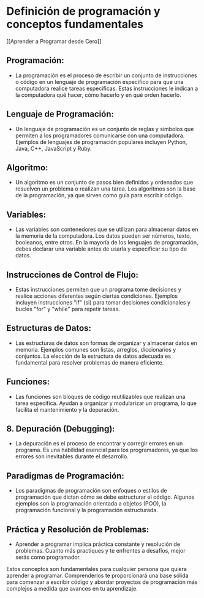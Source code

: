 # Definición de programación y conceptos fundamentales

[[Aprender a Programar desde Cero]]

## Programación:

- La programación es el proceso de escribir un conjunto de instrucciones o código en un lenguaje de programación específico para que una computadora realice tareas específicas. Estas instrucciones le indican a la computadora qué hacer, cómo hacerlo y en qué orden hacerlo.

## Lenguaje de Programación:

- Un lenguaje de programación es un conjunto de reglas y símbolos que permiten a los programadores comunicarse con una computadora. Ejemplos de lenguajes de programación populares incluyen Python, Java, C++, JavaScript y Ruby.

## Algoritmo:

- Un algoritmo es un conjunto de pasos bien definidos y ordenados que resuelven un problema o realizan una tarea. Los algoritmos son la base de la programación, ya que sirven como guía para escribir código.

## Variables:

- Las variables son contenedores que se utilizan para almacenar datos en la memoria de la computadora. Los datos pueden ser números, texto, booleanos, entre otros. En la mayoría de los lenguajes de programación, debes declarar una variable antes de usarla y especificar su tipo de datos.

## Instrucciones de Control de Flujo:

- Estas instrucciones permiten que un programa tome decisiones y realice acciones diferentes según ciertas condiciones. Ejemplos incluyen instrucciones "if" (si) para tomar decisiones condicionales y bucles "for" y "while" para repetir tareas.

## Estructuras de Datos:

- Las estructuras de datos son formas de organizar y almacenar datos en memoria. Ejemplos comunes son listas, arreglos, diccionarios y conjuntos. La elección de la estructura de datos adecuada es fundamental para resolver problemas de manera eficiente.

## Funciones:

- Las funciones son bloques de código reutilizables que realizan una tarea específica. Ayudan a organizar y modularizar un programa, lo que facilita el mantenimiento y la depuración.

## 8. Depuración (Debugging):

- La depuración es el proceso de encontrar y corregir errores en un programa. Es una habilidad esencial para los programadores, ya que los errores son inevitables durante el desarrollo.

## Paradigmas de Programación:

- Los paradigmas de programación son enfoques o estilos de programación que dictan cómo se debe estructurar el código. Algunos ejemplos son la programación orientada a objetos (POO), la programación funcional y la programación estructurada.

## Práctica y Resolución de Problemas:

- Aprender a programar implica práctica constante y resolución de problemas. Cuanto más practiques y te enfrentes a desafíos, mejor serás como programador.

Estos conceptos son fundamentales para cualquier persona que quiera aprender a programar. Comprenderlos te proporcionará una base sólida para comenzar a escribir código y abordar proyectos de programación más complejos a medida que avances en tu aprendizaje.